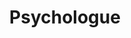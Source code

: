 ---
title: Psychologue
organization: Université Aix-Marseille I
location: Aix en Provence, France
start: 2003-09-01
end: 2008-09-01
---